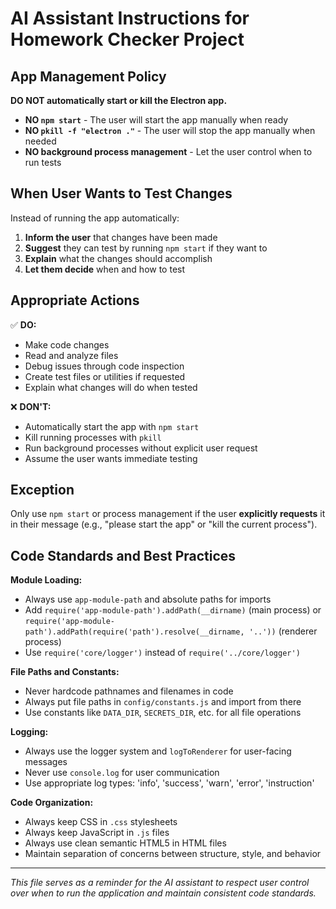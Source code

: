 # AI Assistant Instructions for Homework Checker Project

## App Management Policy

**DO NOT automatically start or kill the Electron app.**

- **NO `npm start`** - The user will start the app manually when ready
- **NO `pkill -f "electron ."`** - The user will stop the app manually when needed
- **NO background process management** - Let the user control when to run tests

## When User Wants to Test Changes

Instead of running the app automatically:

1. **Inform the user** that changes have been made
2. **Suggest** they can test by running `npm start` if they want to
3. **Explain** what the changes should accomplish
4. **Let them decide** when and how to test

## Appropriate Actions

✅ **DO:**

- Make code changes
- Read and analyze files
- Debug issues through code inspection
- Create test files or utilities if requested
- Explain what changes will do when tested

❌ **DON'T:**

- Automatically start the app with `npm start`
- Kill running processes with `pkill`
- Run background processes without explicit user request
- Assume the user wants immediate testing

## Exception

Only use `npm start` or process management if the user **explicitly requests** it in their message (e.g., "please start the app" or "kill the current process").

## Code Standards and Best Practices

**Module Loading:**

- Always use `app-module-path` and absolute paths for imports
- Add `require('app-module-path').addPath(__dirname)` (main process) or `require('app-module-path').addPath(require('path').resolve(__dirname, '..'))` (renderer process)
- Use `require('core/logger')` instead of `require('../core/logger')`

**File Paths and Constants:**

- Never hardcode pathnames and filenames in code
- Always put file paths in `config/constants.js` and import from there
- Use constants like `DATA_DIR`, `SECRETS_DIR`, etc. for all file operations

**Logging:**

- Always use the logger system and `logToRenderer` for user-facing messages
- Never use `console.log` for user communication
- Use appropriate log types: 'info', 'success', 'warn', 'error', 'instruction'

**Code Organization:**

- Always keep CSS in `.css` stylesheets
- Always keep JavaScript in `.js` files
- Always use clean semantic HTML5 in HTML files
- Maintain separation of concerns between structure, style, and behavior

---

_This file serves as a reminder for the AI assistant to respect user control over when to run the application and maintain consistent code standards._

